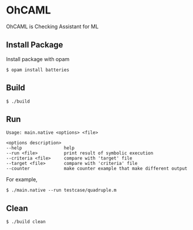 # OhCAML

OhCAML is Checking Assistant for ML

## Install Package
Install package with opam
```
$ opam install batteries
```

## Build
```
$ ./build
```

## Run
```
Usage: main.native <options> <file>

<options description>
--help                help
--run <file>          print result of symbolic execution
--criteria <file>     compare with 'target' file
--target <file>       compare with 'criteria' file
--counter             make counter example that make different output
```
For example,
```
$ ./main.native --run testcase/quadruple.m
```

## Clean
```
$ ./build clean
```
